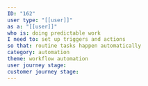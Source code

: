 ```yaml
---
ID: "162"
user type: "[[user]]"
as a: "[[user]]"
who is: doing predictable work
I need to: set up triggers and actions
so that: routine tasks happen automatically
category: automation
theme: workflow automation
user journey stage:
customer journey stage:
---
```

